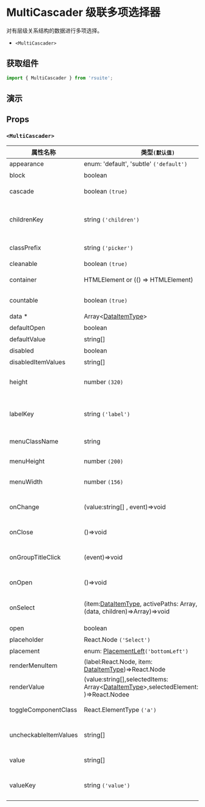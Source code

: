 # MultiCascader 级联多项选择器

对有层级关系结构的数据进行多项选择。

* `<MultiCascader>`

## 获取组件

```js
import { MultiCascader } from 'rsuite';
```

## 演示

<!--{demo}-->

## Props

### `<MultiCascader>`

| 属性名称              | 类型`(默认值)`                                                                                               | 描述                                 |
| --------------------- | ------------------------------------------------------------------------------------------------------------ | ------------------------------------ |
| appearance            | enum: 'default', 'subtle' `('default')`                                                                      | 设置外观                             |
| block                 | boolean                                                                                                      | 堵塞整行                             |
| cascade               | boolean `(true)`                                                                                             | 是否级联选择                         |
| childrenKey           | string `('children')`                                                                                        | 设置选项子节点在 `data` 中的 `key`   |
| classPrefix           | string `('picker')`                                                                                          | 组件 CSS 类的前缀                    |
| cleanable             | boolean `(true)`                                                                                             | 可以清除                             |
| container             | HTMLElement or (() => HTMLElement)                                                                           | 设置渲染的容器                       |
| countable             | boolean `(true)`                                                                                             | 可以计数已选项                       |
| data \*               | Array&lt;[DataItemType](#types)&gt;                                                                          | 组件数据                             |
| defaultOpen           | boolean                                                                                                      | 默认打开                             |
| defaultValue          | string[]                                                                                                     | 设置默认值                           |
| disabled              | boolean                                                                                                      | 禁用组件                             |
| disabledItemValues    | string[]                                                                                                     | 禁用选项                             |
| height                | number `(320)`                                                                                               | 设置 Dropdown 的高度                 |
| labelKey              | string `('label')`                                                                                           | 设置选项显示内容在 `data` 中的 `key` |
| menuClassName         | string                                                                                                       | 选项菜单的 className                 |
| menuHeight            | number `(200)`                                                                                               | 设置菜单的高度                       |
| menuWidth             | number `(156)`                                                                                               | 设置菜单的宽度                       |
| onChange              | (value:string[] , event)=>void                                                                               | `value` 发生改变时的回调函数         |
| onClose               | ()=>void                                                                                                     | 关闭回调函数                         |
| onGroupTitleClick     | (event)=>void                                                                                                | 点击分组标题的回调函数               |
| onOpen                | ()=>void                                                                                                     | 打开回调函数                         |
| onSelect              | (item:[DataItemType](#types), activePaths: Array, concat:(data, children)=>Array)=>void                      | 选项被点击选择后的回调函数           |
| open                  | boolean                                                                                                      | 打开 (受控)                          |
| placeholder           | React.Node `('Select')`                                                                                      | 占位符                               |
| placement             | enum: [PlacementLeft](#types)`('bottomLeft')`                                                                | 打开位置                             |
| renderMenuItem        | (label:React.Node, item: [DataItemType](#types))=>React.Node                                                 | 自定义选项                           |
| renderValue           | (value:string[],selectedItems: Array&lt;[DataItemType](#types)&gt;,selectedElement:React.Node )=>React.Nodee | 自定义被选中的选项                   |
| toggleComponentClass  | React.ElementType `('a')`                                                                                    | 为组件自定义元素类型                 |
| uncheckableItemValues | string[]                                                                                                     | 设置不显示复选框的选项值             |
| value                 | string[]                                                                                                     | 设置值（受控）                       |
| valueKey              | string `('value')`                                                                                           | 设置选项值在 `data` 中的 `key`       |


